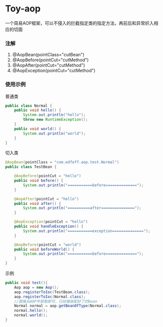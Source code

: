 # Toy-aop
一个简易AOP框架，可以不侵入的拦截指定类的指定方法，再前后和异常织入相应的切面
### 注解
1. @AopBean(pointClass="cutBean")
2. @AopBefore(pointCut="cutMethod")
3. @AopAfter(pointCut="cutMethod")
4. @AopException(pointCut="cutMethod")
### 使用示例
普通类
```java
public class Normal {
    public void hello() {
        System.out.println("hello");
        throw new RuntimeException();
    }
    public void world() {
        System.out.println("world");
    }
}
```
切入类
```java
@AopBean(pointClass = "com.edfeff.aop.test.Normal")
public class TestBean {

    @AopBefore(pointCut = "hello")
    public void before() {
        System.out.println("===========before==============");
    }

    @AopAfter(pointCut = "hello")
    public void after() {
        System.out.println("==========after===============");
    }

    @AopException(pointCut = "hello")
    public void handleException() {
        System.out.println("===========exception==============");
    }

    @AopBefore(pointCut = "world")
    public void beforeWorld() {
        System.out.println("===========before==============");
    }
}
```
示例
```java
public void test(){
    Aop aop = new Aop();
    aop.registerToIoc(TestBean.class);
    aop.registerToIoc(Normal.class);
    //直接从AOP中获取即可，已经被装配好了的bean
    Normal normal = aop.getBeanOfType(Normal.class);
    normal.hello();
    normal.world();
}
```